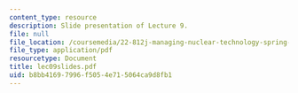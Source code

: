 ```yaml
---
content_type: resource
description: Slide presentation of Lecture 9.
file: null
file_location: /coursemedia/22-812j-managing-nuclear-technology-spring-2004/b8bb41697996f5054e715064ca9d8fb1_lec09slides.pdf
file_type: application/pdf
resourcetype: Document
title: lec09slides.pdf
uid: b8bb4169-7996-f505-4e71-5064ca9d8fb1
---
```

